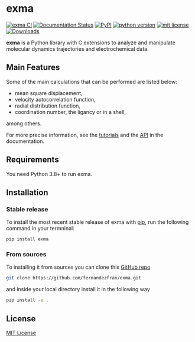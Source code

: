 # exma

[![exma CI](https://github.com/fernandezfran/exma/actions/workflows/exma_ci.yml/badge.svg)](https://github.com/fernandezfran/exma/actions/workflows/exma_ci.yml)
[![Documentation Status](https://readthedocs.org/projects/exma/badge/?version=latest)](https://exma.readthedocs.io/en/latest/?badge=latest)
[![PyPI](https://img.shields.io/pypi/v/exma)](https://pypi.org/project/exma/)
[![python version](https://img.shields.io/badge/python-3.8%2B-4584b6)](https://www.python.org/)
[![mit license](https://img.shields.io/badge/License-MIT-ffde57)](https://github.com/fernandezfran/galpynostatic/blob/main/LICENSE)
[![Downloads](https://static.pepy.tech/personalized-badge/exma?period=total&units=international_system&left_color=black&right_color=black&left_text=downloads)](https://pepy.tech/project/exma)

**exma** is a Python library with C extensions to analyze and manipulate 
molecular dynamics trajectories and electrochemical data.


## Main Features

Some of the main calculations that can be performed are listed below:

* mean square displacement,
* velocity autocorrelation function,
* radial distribution function,
* coordination number, the ligancy or in a shell,

among others.

For more precise information, see the [tutorials](https://exma.readthedocs.io/en/latest/tutorial.html)
and the [API](https://exma.readthedocs.io/en/latest/api.html) in the documentation.


## Requirements

You need Python 3.8+ to run exma. 


## Installation

### Stable release

To install the most recent stable release of exma with [pip](https://pip.pypa.io/en/stable/), 
run the following command in your termninal:

```bash
pip install exma
```

### From sources

To installing it from sources you can clone this [GitHub repo](https://github.com/fernandezfran/exma) 

```bash
git clone https://github.com/fernandezfran/exma.git
```

and inside your local directory install it in the following way 

```bash
pip install -e .
```


## License

[MIT License](https://github.com/fernandezfran/exma/blob/master/LICENSE)
